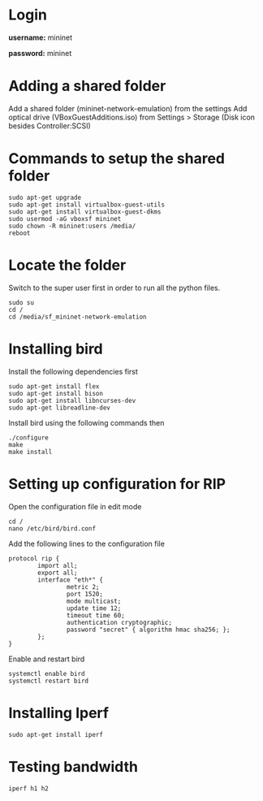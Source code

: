 
# Login
**username:** mininet

**password:** mininet

# Adding a shared folder
Add a shared folder (mininet-network-emulation) from the settings
Add optical drive (VBoxGuestAdditions.iso) from Settings > Storage (Disk icon besides Controller:SCSI)

# Commands to setup the shared folder
```
sudo apt-get upgrade
sudo apt-get install virtualbox-guest-utils
sudo apt-get install virtualbox-guest-dkms
sudo usermod -aG vboxsf mininet
sudo chown -R mininet:users /media/
reboot
```

# Locate the folder

Switch to the super user first in order to run all the python files.
```
sudo su
cd /
cd /media/sf_mininet-network-emulation
``` 

# Installing bird

Install the following dependencies first
```
sudo apt-get install flex
sudo apt-get install bison
sudo apt-get install libncurses-dev
sudo apt-get libreadline-dev
```

Install bird using the following commands then
```
./configure
make
make install
```

# Setting up configuration for RIP

Open the configuration file in edit mode
```
cd /
nano /etc/bird/bird.conf
```

Add the following lines to the configuration file
```
protocol rip {
        import all;
        export all;
        interface "eth*" {
                metric 2;
                port 1520;
                mode multicast;
                update time 12;
                timeout time 60;
                authentication cryptographic;
                password "secret" { algorithm hmac sha256; };
        };
}
```

Enable and restart bird
```
systemctl enable bird
systemctl restart bird
```

# Installing Iperf

```
sudo apt-get install iperf
```
# Testing bandwidth

```
iperf h1 h2
```
